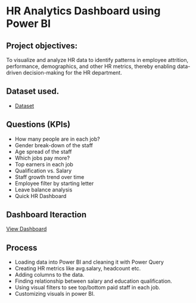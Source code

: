 # HR Analytics Dashboard using Power BI
## Project objectives:
To visualize and analyze HR data to identify patterns in employee attrition, performance, demographics, and other HR metrics, thereby enabling data-driven decision-making for the HR department.
## Dataset used.
- <a href="https://github.com/Bharati-M/HR-Dashboard/blob/main/hr-data.xlsx">Dataset</a>
## Questions (KPIs)
- How many people are in each job?
- Gender break-down of the staff
- Age spread of the staff
- Which jobs pay more?
- Top earners in each job
- Qualification vs. Salary
- Staff growth trend over time
- Employee filter by starting letter
- Leave balance analysis
- Quick HR Dashboard

## Dashboard Iteraction
<a href="https://github.com/Bharati-M/HR-Dashboard/blob/main/HR%20Dashboard.pbix">View Dashboard</a>

## Process
- Loading data into Power BI and cleaning it with Power Query
- Creating HR metrics like avg.salary, headcount etc.
- Adding columns to the data.
- Finding relationship between salary and education qualification.
- Using visual filters to see top/bottom paid staff in each job.
- Customizing visuals in power BI.
  
  
